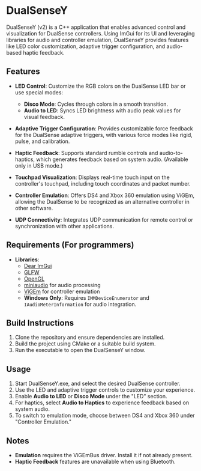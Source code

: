 # DualSenseY

DualSenseY (v2) is a C++ application that enables advanced control and visualization for DualSense controllers. Using ImGui for its UI and leveraging libraries for audio and controller emulation, DualSenseY provides features like LED color customization, adaptive trigger configuration, and audio-based haptic feedback.

## Features

- **LED Control**: Customize the RGB colors on the DualSense LED bar or use special modes:
  - **Disco Mode**: Cycles through colors in a smooth transition.
  - **Audio to LED**: Syncs LED brightness with audio peak values for visual feedback.
  
- **Adaptive Trigger Configuration**: Provides customizable force feedback for the DualSense adaptive triggers, with various force modes like rigid, pulse, and calibration.

- **Haptic Feedback**: Supports standard rumble controls and audio-to-haptics, which generates feedback based on system audio. (Available only in USB mode.)

- **Touchpad Visualization**: Displays real-time touch input on the controller's touchpad, including touch coordinates and packet number.

- **Controller Emulation**: Offers DS4 and Xbox 360 emulation using ViGEm, allowing the DualSense to be recognized as an alternative controller in other software.

- **UDP Connectivity**: Integrates UDP communication for remote control or synchronization with other applications.

## Requirements (For programmers)

- **Libraries**:
  - [Dear ImGui](https://github.com/ocornut/imgui)
  - [GLFW](https://www.glfw.org/)
  - [OpenGL](https://www.opengl.org/)
  - [miniaudio](https://github.com/mackron/miniaudio) for audio processing
  - [ViGEm](https://github.com/nefarius/ViGEmClient) for controller emulation
  - **Windows Only**: Requires `IMMDeviceEnumerator` and `IAudioMeterInformation` for audio integration.

## Build Instructions

1. Clone the repository and ensure dependencies are installed.
2. Build the project using CMake or a suitable build system.
3. Run the executable to open the DualSenseY window.

## Usage

1. Start DualSenseY.exe, and select the desired DualSense controller.
2. Use the LED and adaptive trigger controls to customize your experience.
3. Enable **Audio to LED** or **Disco Mode** under the "LED" section.
4. For haptics, select **Audio to Haptics** to experience feedback based on system audio.
5. To switch to emulation mode, choose between DS4 and Xbox 360 under "Controller Emulation."

## Notes

- **Emulation** requires the ViGEmBus driver. Install it if not already present.
- **Haptic Feedback** features are unavailable when using Bluetooth.
